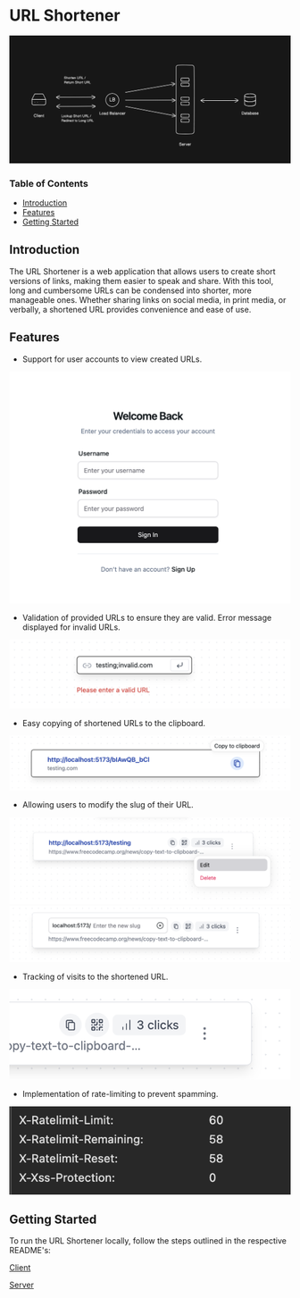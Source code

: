 # URL Shortener

![Software Design](/images/image.png)

### Table of Contents

- [Introduction](#introduction)
- [Features](#features)
- [Getting Started](#getting-started)

## Introduction

The URL Shortener is a web application that allows users to create short versions of links, making them easier to speak and share. With this tool, long and cumbersome URLs can be condensed into shorter, more manageable ones. Whether sharing links on social media, in print media, or verbally, a shortened URL provides convenience and ease of use.

## Features

- Support for user accounts to view created URLs.

![alt text](/images/image-1.png)

- Validation of provided URLs to ensure they are valid. Error message displayed for invalid URLs.

![alt text](/images/image-2.png)

- Easy copying of shortened URLs to the clipboard.

![alt text](/images/image-3.png)

- Allowing users to modify the slug of their URL.

![alt text](/images/image-4.png)
![alt text](/images/image-5.png)

- Tracking of visits to the shortened URL.

![alt text](/images/image-6.png)

- Implementation of rate-limiting to prevent spamming.

![alt text](/images/image-7.png)

## Getting Started

To run the URL Shortener locally, follow the steps outlined in the respective README's:

[Client](/client/README.md)

[Server](/server/README.md)
